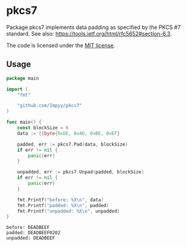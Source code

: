 # pkcs7

Package pkcs7 implements data padding as specified by the PKCS #7 standard. See
also: https://tools.ietf.org/html/rfc5652#section-6.3.

The code is licensed under the [MIT license](LICENSE).

## Usage

```go
package main

import (
	"fmt"

	"github.com/Impyy/pkcs7"
)

func main() {
	const blockSize = 6
	data := []byte{0xDE, 0xAD, 0xBE, 0xEF}

	padded, err := pkcs7.Pad(data, blockSize)
	if err != nil {
		panic(err)
	}

	unpadded, err := pkcs7.Unpad(padded, blockSize)
	if err != nil {
		panic(err)
	}

	fmt.Printf("before: %X\n", data)
	fmt.Printf("padded: %X\n", padded)
	fmt.Printf("unpadded: %X\n", unpadded)
}
```

```none
before: DEADBEEF
padded: DEADBEEF0202
unpadded: DEADBEEF
```